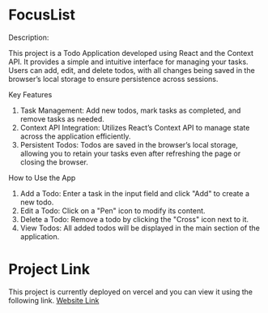 # FocusList
Description:

This project is a Todo Application developed using React and the Context API. It provides a simple and intuitive interface for managing your tasks. Users can add, edit, and delete todos, with all changes being saved in the browser’s local storage to ensure persistence across sessions.

Key Features
1. Task Management: Add new todos, mark tasks as completed, and remove tasks as needed.
2. Context API Integration: Utilizes React’s Context API to manage state across the application efficiently.
3. Persistent Todos: Todos are saved in the browser’s local storage, allowing you to retain your tasks even after refreshing the page or closing the browser.

How to Use the App
1. Add a Todo: Enter a task in the input field and click "Add" to create a new todo.
2. Edit a Todo: Click on a "Pen" icon to modify its content.
3. Delete a Todo: Remove a todo by clicking the "Cross" icon next to it.
4. View Todos: All added todos will be displayed in the main section of the application.

# Project Link
This project is currently deployed on vercel and you can view it using the following link.
[Website Link](https://focus-list-task-listing-app.vercel.app/)

